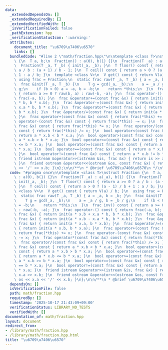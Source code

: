 ```yaml
---
data:
  _extendedDependsOn: []
  _extendedRequiredBy: []
  _extendedVerifiedWith: []
  _isVerificationFailed: false
  _pathExtension: hpp
  _verificationStatusIcon: ':warning:'
  attributes:
    document_title: "\u6709\u7406\u6570"
    links: []
  bundledCode: "#line 2 \"math/fraction.hpp\"\n\ntemplate <class T>\nstruct Fraction\
    \ {\n  T a, b;\n  Fraction() : a(0), b(1) {}\n  Fraction(T _a) : a(_a), b(1) {}\n\
    \  Fraction(T _a, T _b) { init(_a, _b); }\n  T floor() const { return a >= 0 ?\
    \ a / b : (a + 1) / b - 1; }\n  T ceil() const { return a > 0 ? (a - 1) / b +\
    \ 1 : a / b; }\n  template <class V>\n  V get() const { return V(a) / b; }\n \
    \ using frac = Fraction;\n  static frac raw(T _a, T _b) { a = _a, b = _b; }\n\
    \  frac &init(T _a, T _b) {\n    T g = gcd(_a, _b);\n    a = _a / g, b = _b /\
    \ g;\n    if (b < 0) a = -a, b = -b;\n    return *this;\n  }\n  frac inv() const\
    \ { return a >= 0 ? raw(b, a) : raw(-b, -a); }\n  frac operator-() const { return\
    \ frac(-a, b); }\n  frac &operator+=(const frac &x) { return init(a * x.b + x.a\
    \ * b, b * x.b); }\n  frac &operator-=(const frac &x) { return init(a * x.b -\
    \ x.a * b, b * x.b); }\n  frac &operator*=(const frac &x) { return init(a * x.a,\
    \ b * x.b); }\n  frac &operator/=(const frac &x) { return init(a * x.b, b * x.a);\
    \ }\n  frac operator+(const frac &x) const { return frac(*this) += x; }\n  frac\
    \ operator-(const frac &x) const { return frac(*this) -= x; }\n  frac operator*(const\
    \ frac &x) const { return frac(*this) *= x; }\n  frac operator/(const frac &x)\
    \ const { return frac(*this) /= x; }\n  bool operator<(const frac &x) const {\
    \ return a * x.b < b * x.a; }\n  bool operator>(const frac &x) const { return\
    \ a * x.b > b * x.a; }\n  bool operator<=(const frac &x) const { return a * x.b\
    \ <= b * x.a; }\n  bool operator>=(const frac &x) const { return a * x.b >= b\
    \ * x.a; }\n  bool operator==(const frac &x) const { return a * x.b == b * x.a;\
    \ }\n  bool operator!=(const frac &x) const { return a * x.b != b * x.a; }\n \
    \ friend istream &operator>>(istream &is, frac &x) { return is >> x.a >> x.b;\
    \ }\n  friend ostream &operator<<(ostream &os, const frac &x) { return os << x.a\
    \ << '/' << x.b; }\n};\n\n/**\n * @brief \u6709\u7406\u6570\n */\n"
  code: "#pragma once\n\ntemplate <class T>\nstruct Fraction {\n  T a, b;\n  Fraction()\
    \ : a(0), b(1) {}\n  Fraction(T _a) : a(_a), b(1) {}\n  Fraction(T _a, T _b) {\
    \ init(_a, _b); }\n  T floor() const { return a >= 0 ? a / b : (a + 1) / b - 1;\
    \ }\n  T ceil() const { return a > 0 ? (a - 1) / b + 1 : a / b; }\n  template\
    \ <class V>\n  V get() const { return V(a) / b; }\n  using frac = Fraction;\n\
    \  static frac raw(T _a, T _b) { a = _a, b = _b; }\n  frac &init(T _a, T _b) {\n\
    \    T g = gcd(_a, _b);\n    a = _a / g, b = _b / g;\n    if (b < 0) a = -a, b\
    \ = -b;\n    return *this;\n  }\n  frac inv() const { return a >= 0 ? raw(b, a)\
    \ : raw(-b, -a); }\n  frac operator-() const { return frac(-a, b); }\n  frac &operator+=(const\
    \ frac &x) { return init(a * x.b + x.a * b, b * x.b); }\n  frac &operator-=(const\
    \ frac &x) { return init(a * x.b - x.a * b, b * x.b); }\n  frac &operator*=(const\
    \ frac &x) { return init(a * x.a, b * x.b); }\n  frac &operator/=(const frac &x)\
    \ { return init(a * x.b, b * x.a); }\n  frac operator+(const frac &x) const {\
    \ return frac(*this) += x; }\n  frac operator-(const frac &x) const { return frac(*this)\
    \ -= x; }\n  frac operator*(const frac &x) const { return frac(*this) *= x; }\n\
    \  frac operator/(const frac &x) const { return frac(*this) /= x; }\n  bool operator<(const\
    \ frac &x) const { return a * x.b < b * x.a; }\n  bool operator>(const frac &x)\
    \ const { return a * x.b > b * x.a; }\n  bool operator<=(const frac &x) const\
    \ { return a * x.b <= b * x.a; }\n  bool operator>=(const frac &x) const { return\
    \ a * x.b >= b * x.a; }\n  bool operator==(const frac &x) const { return a * x.b\
    \ == b * x.a; }\n  bool operator!=(const frac &x) const { return a * x.b != b\
    \ * x.a; }\n  friend istream &operator>>(istream &is, frac &x) { return is >>\
    \ x.a >> x.b; }\n  friend ostream &operator<<(ostream &os, const frac &x) { return\
    \ os << x.a << '/' << x.b; }\n};\n\n/**\n * @brief \u6709\u7406\u6570\n */"
  dependsOn: []
  isVerificationFile: false
  path: math/fraction.hpp
  requiredBy: []
  timestamp: '2025-10-17 21:43:09+09:00'
  verificationStatus: LIBRARY_NO_TESTS
  verifiedWith: []
documentation_of: math/fraction.hpp
layout: document
redirect_from:
- /library/math/fraction.hpp
- /library/math/fraction.hpp.html
title: "\u6709\u7406\u6570"
---
```

